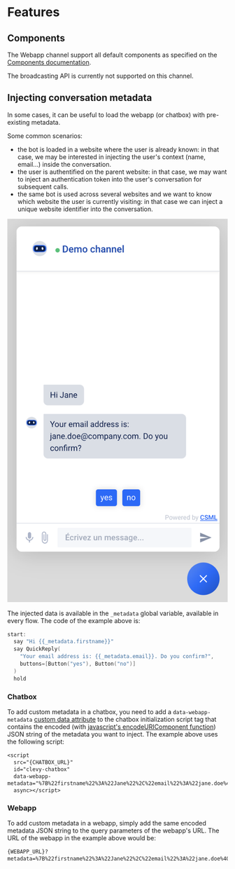 # Features

## Components

The Webapp channel support all default components as specified on the [Components documentation](https://docs.csml.dev/language/key-concepts/sending-receiving-messages/message-payloads).

The broadcasting API is currently not supported on this channel.

## Injecting conversation metadata

In some cases, it can be useful to load the webapp \(or chatbox\) with pre-existing metadata.

Some common scenarios:

* the bot is loaded in a website where the user is already known: in that case, we may be interested in injecting the user's context \(name, email...\) inside the conversation.
* the user is authentified on the parent website: in that case, we may want to inject an authentication token into the user's conversation for subsequent calls.
* the same bot is used across several websites and we want to know which website the user is currently visiting: in that case we can inject a unique website identifier into the conversation.

![In this example, the chatbot already knows the user&apos;s email address and first name](../../.gitbook/assets/image%20%2870%29.png)

The injected data is available in the `_metadata` global variable, available in every flow. The code of the example above is:

```cpp
start:
  say "Hi {{_metadata.firstname}}"
  say QuickReply(
    "Your email address is: {{_metadata.email}}. Do you confirm?",
    buttons=[Button("yes"), Button("no")]
  )
  hold
```

### Chatbox

To add custom metadata in a chatbox, you need to add a `data-webapp-metadata` [custom data attribute](https://developer.mozilla.org/en-US/docs/Web/HTML/Global_attributes/data-*) to the chatbox initialization script tag that contains the encoded \(with [javascript's encodeURIComponent function](https://developer.mozilla.org/en-US/docs/Web/JavaScript/Reference/Global_Objects/encodeURIComponent)\) JSON string of the metadata you want to inject. The example above uses the following script:

```markup
<script
  src="{CHATBOX_URL}"
  id="clevy-chatbox"
  data-webapp-metadata="%7B%22firstname%22%3A%22Jane%22%2C%22email%22%3A%22jane.doe%40company.com%22%7D"
  async></script>
```

### Webapp

To add custom metadata in a webapp, simply add the same encoded metadata JSON string to the query parameters of the webapp's URL. The URL of the webapp in the example above would be:

```text
{WEBAPP_URL}?metadata=%7B%22firstname%22%3A%22Jane%22%2C%22email%22%3A%22jane.doe%40company.com%22%7D
```

